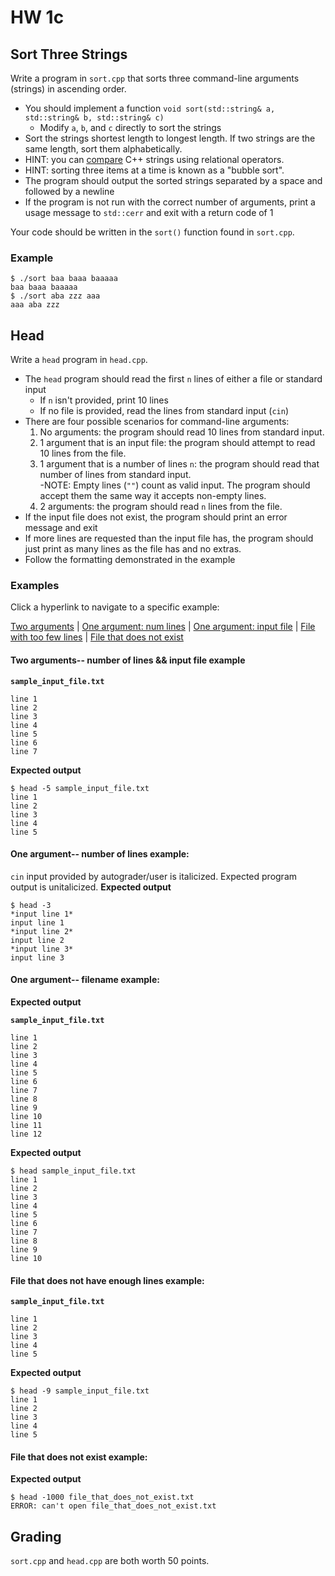 # HW 1c

## Sort Three Strings

Write a program in `sort.cpp` that sorts three command-line arguments (strings) in ascending order.

- You should implement a function `void sort(std::string& a, std::string& b, std::string& c)`
  - Modify `a`, `b`, and `c` directly to sort the strings
- Sort the strings shortest length to longest length. If two strings are the same length, sort them alphabetically.
  <li>HINT: you can <a href="https://www.geeksforgeeks.org/comparing-string-objects-using-relational-operators-c/">compare</a> C++ strings using relational operators.</li>
  <li>HINT: sorting three items at a time is known as a "bubble sort".</li>
- The program should output the sorted strings separated by a space and followed by a newline
- If the program is not run with the correct number of arguments, print a usage message to `std::cerr` and exit with a return code of 1

Your code should be written in the `sort()` function found in `sort.cpp`.

### Example

```
$ ./sort baa baaa baaaaa
baa baaa baaaaa
$ ./sort aba zzz aaa
aaa aba zzz
```

## Head

Write a `head` program in `head.cpp`.

- The `head` program should read the first `n` lines of either a file or standard input
  - If `n` isn't provided, print 10 lines
  - If no file is provided, read the lines from standard input (`cin`)
- There are four possible scenarios for command-line arguments:
  1) No arguments: the program should read 10 lines from standard input.
  2) 1 argument that is an input file: the program should attempt to read 10 lines from the file.
  3) 1 argument that is a number of lines `n`: the program should read that number of lines from standard input.  
  -NOTE: Empty lines (`""`) count as valid input. The program should accept them the same way it accepts non-empty lines.
  4) 2 arguments: the program should read `n` lines from the file.
- If the input file does not exist, the program should print an error message and exit
- If more lines are requested than the input file has, the program should just print as many lines as the file has and no extras.
- Follow the formatting demonstrated in the example

### Examples
Click a hyperlink to navigate to a specific example:

<a href="#2args">Two arguments</a> | <a href="#1numlines">One argument: num lines</a> | <a href="#1inputfile">One argument: input file</a> | 
<a href="#notenoughlines">File with too few lines</a> | <a href="#filedne">File that does not exist</a>

#### <a id="2args">Two arguments-- number of lines && input file example</a>

**`sample_input_file.txt`**
```
line 1
line 2
line 3
line 4
line 5
line 6
line 7
```

**Expected output**
```
$ head -5 sample_input_file.txt
line 1
line 2
line 3
line 4
line 5
```

#### <a id="1numlines">One argument-- number of lines example:</a>
`cin` input provided by autograder/user is italicized. Expected program output is unitalicized.
**Expected output**
```
$ head -3
*input line 1*
input line 1
*input line 2*
input line 2
*input line 3*
input line 3
```
#### <a id="1inputfile">One argument-- filename example:</a>
**Expected output**

**`sample_input_file.txt`**
```
line 1
line 2
line 3
line 4
line 5
line 6
line 7
line 8
line 9
line 10
line 11
line 12
```

**Expected output**
```
$ head sample_input_file.txt
line 1
line 2
line 3
line 4
line 5
line 6
line 7
line 8
line 9
line 10
```
#### <a id="notenoughlines">File that does not have enough lines example:</a>
**`sample_input_file.txt`**
```
line 1
line 2
line 3
line 4
line 5
```

**Expected output**
```
$ head -9 sample_input_file.txt
line 1
line 2
line 3
line 4
line 5
```

#### <a id="filedne">File that does not exist example:</a>
**Expected output**
```
$ head -1000 file_that_does_not_exist.txt
ERROR: can't open file_that_does_not_exist.txt
```


## Grading

`sort.cpp` and `head.cpp` are both worth 50 points.
